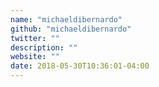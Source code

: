 ```yaml
---
name: "michaeldibernardo"
github: "michaeldibernardo"
twitter: ""
description: ""
website: ""
date: 2018-05-30T10:36:01-04:00
---
```

